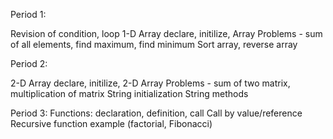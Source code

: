 Period 1:

Revision of condition, loop
1-D Array declare, initilize,
Array Problems - sum of all elements, find maximum, find minimum
Sort array, reverse array

Period 2:

2-D Array declare, initilize,
2-D Array Problems - sum of two matrix, multiplication of matrix
String initialization
String methods

Period 3:
Functions: declaration, definition, call
Call by value/reference
Recursive function example (factorial, Fibonacci)
